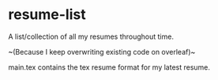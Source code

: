 # resume-list

A list/collection of all my resumes throughout time.

~(Because I keep overwriting existing code on overleaf)~

main.tex contains the tex resume format for my latest resume.
